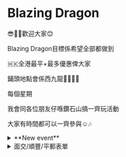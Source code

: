 # Blazing Dragon


😎✌🏻歡迎大家😊


Blazing Dragon目標係希望全部都做到

🇭🇰全港最平+最多優惠俾大家

鋪頭地點會係西九龍🐲🎄💕🎁

每個星期

我會同各位朋友仔喺鑽石山搞一齊玩活動

大家有時間都可以一齊參與☺️🎶

<details>  
<summary>**New event**</summary>
```
|Date|Event Name|
|---|---|
|4/1|新福袋|
|6/1|伊貝福袋|
```
</details>


<details>
<summary>面交/順豐/平郵表單</summary>
```
[面交/順豐/平郵表單](https://docs.google.com/forms/d/e/1FAIpQLScQHE-lOkYurrTGFIdb7xwHBrHLp3p1HLrhLKfVVMjHLIAzcQ/viewform)

逢星期六 2200 截表單🚫（是次表單6/1/2024 2200截止）

總金額$200以下只限平郵/順豐到付：

為咗確保寄送過程，卡冇任何損傷🙏🏻

(卡套+ toploader都會包埋)+卡外面都會有波波膠保護

💰平郵$3郵費

總金額$200以上，可選擇面交服務，面交時間如下： 

星期一至五：

鑽石山站 1700、1715、1730、1745、1800

將軍澳區 2000後（實際地點pm另議）

星期六日：

鑽石山站1200、1215、1230、1245

將軍澳區 2000後（實際地點pm另議）

‼️‼️面交需要在一星期內完成，否則要改為郵寄服務🤝

或當棄單處理⛔️‼️‼️

收集電郵係為咗傳送返表單副本比大家keep record
```
</details>


<details>
<summary>2024 年. 福袋第一彈</summary>
```
價格：$350@1口

共240口

福袋內容：

➡️有大量吸引+珍貴高價大獎

➡️有大量大獎+抽賞

➡️優先完成首20抽即送一套sm11b CHR raw, 價值港幣$2200以上

➡️尾賞有終極大獎  奇樹SAR PSA 10

➡️中大獎/PSA卡即送散包抽(任抽三包)

➡️喺新年福袋累積完成10抽者如果不能中任何大獎/PSA 10分卡/卡盒/AR卡或不能送抽賞，即送火龍卡店玩金券港幣$100元正兩張>

➡️中AR卡即齊齊拆 未開原箱，送日文sv4a 閃色寶藏 ARS 抽

➡️於4 - 11/1累積購入十抽新年福袋即能以優惠價$1000購sv4a+奇樹盒各一盒

![image](https://github.com/blazingdragonhk/blazingdragonhk.github.io/assets/155500927/afb81616-c438-4b34-a221-90cf3efd0c27)
```
</details>
